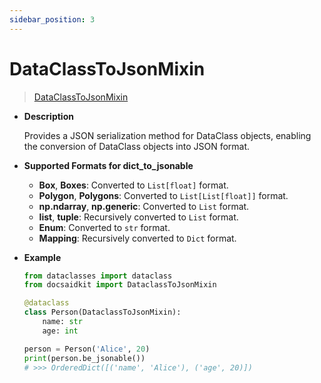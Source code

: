 ```yaml
---
sidebar_position: 3
---
```


# DataClassToJsonMixin

> [DataClassToJsonMixin](https://github.com/DocsaidLab/DocsaidKit/blob/012540eebaebb2718987dd3ec0f7dcf40f403caa/docsaidkit/mixins.py#L90)


- **Description**

    Provides a JSON serialization method for DataClass objects, enabling the conversion of DataClass objects into JSON format.

- **Supported Formats for dict_to_jsonable**
    - **Box**, **Boxes**: Converted to `List[float]` format.
    - **Polygon**, **Polygons**: Converted to `List[List[float]]` format.
    - **np.ndarray**, **np.generic**: Converted to `List` format.
    - **list**, **tuple**: Recursively converted to `List` format.
    - **Enum**: Converted to `str` format.
    - **Mapping**: Recursively converted to `Dict` format.

- **Example**

    ```python
    from dataclasses import dataclass
    from docsaidkit import DataclassToJsonMixin

    @dataclass
    class Person(DataclassToJsonMixin):
        name: str
        age: int

    person = Person('Alice', 20)
    print(person.be_jsonable())
    # >>> OrderedDict([('name', 'Alice'), ('age', 20)])
    ```
